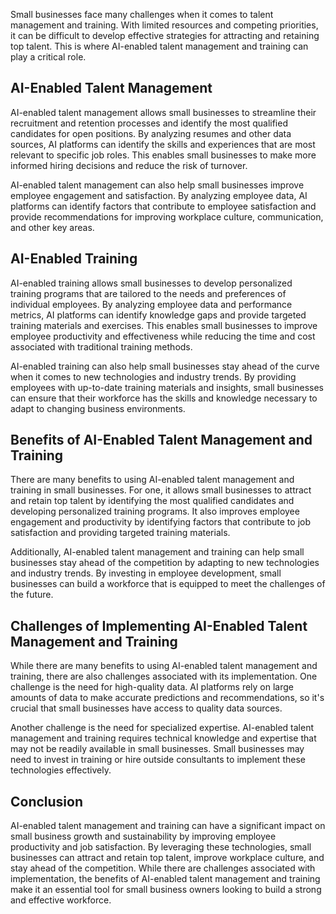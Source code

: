 

Small businesses face many challenges when it comes to talent management and training. With limited resources and competing priorities, it can be difficult to develop effective strategies for attracting and retaining top talent. This is where AI-enabled talent management and training can play a critical role.

AI-Enabled Talent Management
----------------------------

AI-enabled talent management allows small businesses to streamline their recruitment and retention processes and identify the most qualified candidates for open positions. By analyzing resumes and other data sources, AI platforms can identify the skills and experiences that are most relevant to specific job roles. This enables small businesses to make more informed hiring decisions and reduce the risk of turnover.

AI-enabled talent management can also help small businesses improve employee engagement and satisfaction. By analyzing employee data, AI platforms can identify factors that contribute to employee satisfaction and provide recommendations for improving workplace culture, communication, and other key areas.

AI-Enabled Training
-------------------

AI-enabled training allows small businesses to develop personalized training programs that are tailored to the needs and preferences of individual employees. By analyzing employee data and performance metrics, AI platforms can identify knowledge gaps and provide targeted training materials and exercises. This enables small businesses to improve employee productivity and effectiveness while reducing the time and cost associated with traditional training methods.

AI-enabled training can also help small businesses stay ahead of the curve when it comes to new technologies and industry trends. By providing employees with up-to-date training materials and insights, small businesses can ensure that their workforce has the skills and knowledge necessary to adapt to changing business environments.

Benefits of AI-Enabled Talent Management and Training
-----------------------------------------------------

There are many benefits to using AI-enabled talent management and training in small businesses. For one, it allows small businesses to attract and retain top talent by identifying the most qualified candidates and developing personalized training programs. It also improves employee engagement and productivity by identifying factors that contribute to job satisfaction and providing targeted training materials.

Additionally, AI-enabled talent management and training can help small businesses stay ahead of the competition by adapting to new technologies and industry trends. By investing in employee development, small businesses can build a workforce that is equipped to meet the challenges of the future.

Challenges of Implementing AI-Enabled Talent Management and Training
--------------------------------------------------------------------

While there are many benefits to using AI-enabled talent management and training, there are also challenges associated with its implementation. One challenge is the need for high-quality data. AI platforms rely on large amounts of data to make accurate predictions and recommendations, so it's crucial that small businesses have access to quality data sources.

Another challenge is the need for specialized expertise. AI-enabled talent management and training requires technical knowledge and expertise that may not be readily available in small businesses. Small businesses may need to invest in training or hire outside consultants to implement these technologies effectively.

Conclusion
----------

AI-enabled talent management and training can have a significant impact on small business growth and sustainability by improving employee productivity and job satisfaction. By leveraging these technologies, small businesses can attract and retain top talent, improve workplace culture, and stay ahead of the competition. While there are challenges associated with implementation, the benefits of AI-enabled talent management and training make it an essential tool for small business owners looking to build a strong and effective workforce.
